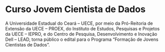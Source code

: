 # Curso Jovem Cientista de Dados
A Universidade Estadual do Ceará – UECE, por meio da Pró-Reitoria de Extensão da UECE – PROEX, do Instituto de Estudos, Pesquisas e Projetos da UECE – IEPRO, 
e do Centro de Pesquisa, Desenvolvimento e Inovação Dell – LEAD, torna público o edital para o Programa “Formação de Jovens Cientistas de Dados”.
